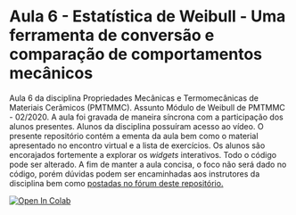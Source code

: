 # Aula 6 - Estatística de Weibull - Uma ferramenta de conversão e comparação de comportamentos mecânicos
Aula 6 da disciplina Propriedades Mecânicas e Termomecânicas de Materiais Cerâmicos (PMTMMC). Assunto Módulo de Weibull de PMTMMC - 02/2020.
A aula foi gravada de maneira síncrona com a participação dos alunos presentes.
Alunos da disciplina possuíram acesso ao vídeo.
O presente repositório contém a ementa da aula bem como o material apresentado no encontro virtual e a lista de exercícios.
Os alunos são encorajados fortemente a explorar os *widgets* interativos.
Todo o código pode ser alterado. A fim de manter a aula concisa, o foco não será dado no código, porém dúvidas podem ser encaminhadas aos instrutores da disciplina bem como [postadas no fórum deste repositório.](https://github.com/MuriloHMoreira/PMTMMC-01-2020-ENPE/issues/new)


[![Open In Colab](https://colab.research.google.com/assets/colab-badge.svg)](https://colab.research.google.com/github/MuriloHMoreira/aula_6_weibull/blob/master/Exerc%C3%ADcios.ipynb) 
